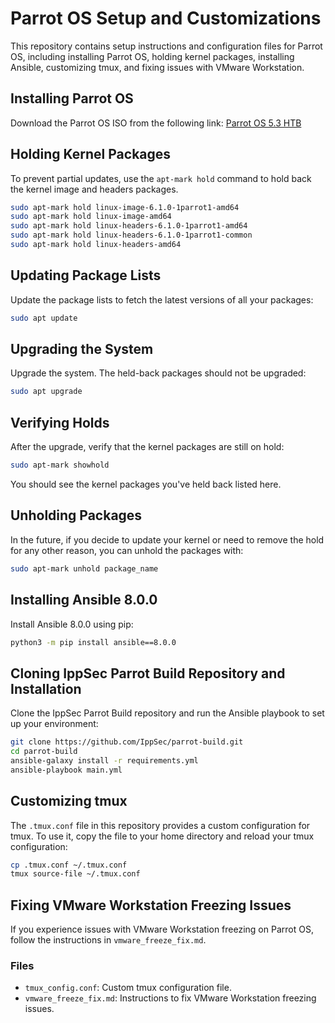 # Parrot OS Setup and Customizations

This repository contains setup instructions and configuration files for Parrot OS, including installing Parrot OS, holding kernel packages, installing Ansible, customizing tmux, and fixing issues with VMware Workstation.

## Installing Parrot OS

Download the Parrot OS ISO from the following link:
[Parrot OS 5.3 HTB](https://deb.parrot.sh/parrot/iso/5.3/Parrot-htb-5.3_amd64.iso)

## Holding Kernel Packages

To prevent partial updates, use the `apt-mark hold` command to hold back the kernel image and headers packages.

```sh
sudo apt-mark hold linux-image-6.1.0-1parrot1-amd64
sudo apt-mark hold linux-image-amd64
sudo apt-mark hold linux-headers-6.1.0-1parrot1-amd64
sudo apt-mark hold linux-headers-6.1.0-1parrot1-common
sudo apt-mark hold linux-headers-amd64
```

## Updating Package Lists
Update the package lists to fetch the latest versions of all your packages:
```sh
sudo apt update
```

## Upgrading the System
Upgrade the system. The held-back packages should not be upgraded:
```sh
sudo apt upgrade
```

## Verifying Holds
After the upgrade, verify that the kernel packages are still on hold:
```sh
sudo apt-mark showhold
```
You should see the kernel packages you've held back listed here.

## Unholding Packages
In the future, if you decide to update your kernel or need to remove the hold for any other reason, you can unhold the packages with:
```sh
sudo apt-mark unhold package_name
```

## Installing Ansible 8.0.0
Install Ansible 8.0.0 using pip:
```sh
python3 -m pip install ansible==8.0.0
```

## Cloning IppSec Parrot Build Repository and Installation
Clone the IppSec Parrot Build repository and run the Ansible playbook to set up your environment:
```sh
git clone https://github.com/IppSec/parrot-build.git
cd parrot-build
ansible-galaxy install -r requirements.yml
ansible-playbook main.yml
```

## Customizing tmux
The `.tmux.conf` file in this repository provides a custom configuration for tmux. To use it, copy the file to your home directory and reload your tmux configuration:
```sh
cp .tmux.conf ~/.tmux.conf
tmux source-file ~/.tmux.conf
```

## Fixing VMware Workstation Freezing Issues
If you experience issues with VMware Workstation freezing on Parrot OS, follow the instructions in `vmware_freeze_fix.md`.

### Files
* `tmux_config.conf`: Custom tmux configuration file.
* `vmware_freeze_fix.md`: Instructions to fix VMware Workstation freezing issues.


